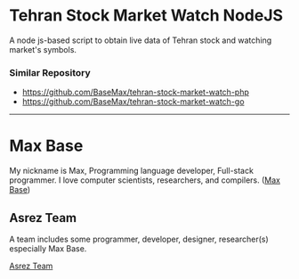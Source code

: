 # Tehran Stock Market Watch NodeJS

A node js-based script to obtain live data of Tehran stock and watching market's symbols.

### Similar Repository

- https://github.com/BaseMax/tehran-stock-market-watch-php
- https://github.com/BaseMax/tehran-stock-market-watch-go

---------

# Max Base

My nickname is Max, Programming language developer, Full-stack programmer. I love computer scientists, researchers, and compilers. ([Max Base](https://maxbase.org/))

## Asrez Team

A team includes some programmer, developer, designer, researcher(s) especially Max Base.

[Asrez Team](https://www.asrez.com/)
